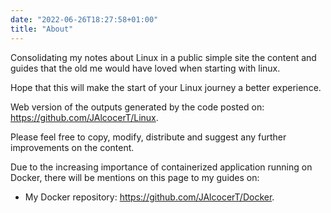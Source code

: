 ```yaml
---
date: "2022-06-26T18:27:58+01:00"
title: "About"
---
```


Consolidating my notes about Linux in a public simple site the content and guides that the old me would have loved when starting with linux. 

Hope that this will make the start of your Linux journey a better experience.

Web version of the outputs generated by the code posted on: <https://github.com/JAlcocerT/Linux>.

Please feel free to copy, modify, distribute and suggest any further improvements on the content.

Due to the increasing importance of containerized application running on Docker, there will be mentions on this page to my guides on:

* My Docker repository: <https://github.com/JAlcocerT/Docker>.